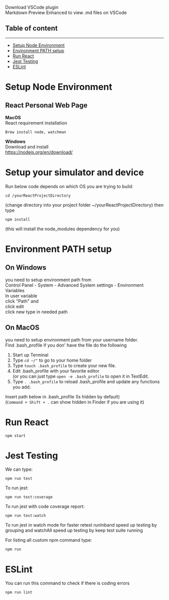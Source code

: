 Download VSCode plugin  
Markdown Preview Enhanced to view .md files on VSCode

## Table of content
---
- [Setup Node Environment](#setup-node-environment)
- [Environment PATH setup](#environment-path-setup)
- [Run React](#run-react)
- [Jest Testing](#jest-testing)
- [ESLint](#eslint)

**Setup Node Environment**
===

**React Personal Web Page**
---

**MacOS**  
React requirement installation
```
Brew install node, watchman
```

**Windows**  
Download and install  
https://nodejs.org/en/download/


**Setup your simulator and device**
===
Run below code depends on which OS you are trying to build

```
cd /yourReactProjectDirectory
```
(change directory into your project folder ~/yourReactProjectDirectory) then type

```
npm install
```
(this will install the node_modules dependency for you)  

**Environment PATH setup**
===
On **Windows** 
---
you need to setup environment path from  
Control Panel - System - Advanced System settings - Environment Variables  
In user variable  
click "Path" and  
click edit  
click new type in needed path

On **MacOS** 
---
you need to setup environment path from your username folder.  
Find .bash_profile if you don' have the file do the following
1. Start up Terminal
2. Type `cd ~/"` to go to your home folder
3. Type `touch .bash_profile` to create your new file.
4. Edit .bash_profile with your favorite editor   
(or you can just type `open -e .bash_profile` to open it in TextEdit.
5. Type `. .bash_profile` to reload .bash_profile and update any functions you add.

Insert path below in .bash_profile (Is hidden by default)  
(`Command + Shift + .` can show hidden in Finder if you are using it)


**Run React**
===
```
npm start
```

**Jest Testing**
===

We can type: 
```
npm run test
```
To run jest:
```
npm run test:coverage
```
To run jest with code coverage report:
```
npm run test:watch
```
To run jest in watch mode for faster retest
runInband speed up testing by grouping
and watchAll speed up testing by keep test suite running 

For listing all custom npm command type:
```
npm run
```

**ESLint**
===
You can run this command to check if there is coding errors
```
npm run lint
```